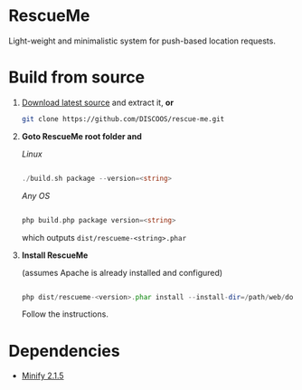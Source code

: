 RescueMe
========

Light-weight and minimalistic system for push-based location requests.

Build from source
=================

1. <a href="https://github.com/DISCOOS/rescue-me/archive/master.zip">Download latest source</a> and extract it, **or**

    ```bash
    git clone https://github.com/DISCOOS/rescue-me.git
    ```

2. **Goto RescueMe root folder and**

    *Linux*


    ```php

    ./build.sh package --version=<string>

    ```

    *Any OS*

    ```php

    php build.php package version=<string>

    ```

    which outputs `dist/rescueme-<string>.phar` 


3. **Install RescueMe**

   (assumes Apache is already installed and configured)

    ```php

    php dist/rescueme-<version>.phar install --install-dir=/path/web/document/root

    ```
    Follow the instructions.

Dependencies
============

* [Minify 2.1.5](https://minify.googlecode.com/files/minify-2.1.5.zip)
